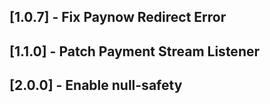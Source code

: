 ## [1.0.7] - Fix Paynow Redirect Error
## [1.1.0] - Patch Payment Stream Listener
## [2.0.0] - Enable null-safety
